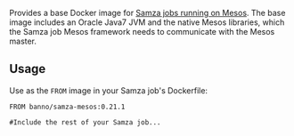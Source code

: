 Provides a base Docker image for [Samza jobs running on Mesos](https://github.com/Banno/samza-mesos#samza-jobs-in-docker). The base image includes an Oracle Java7 JVM and the 
native Mesos libraries, which the Samza job Mesos framework needs to communicate with the Mesos master.

## Usage

Use as the `FROM` image in your Samza job's Dockerfile:

```
FROM banno/samza-mesos:0.21.1

#Include the rest of your Samza job...
```
